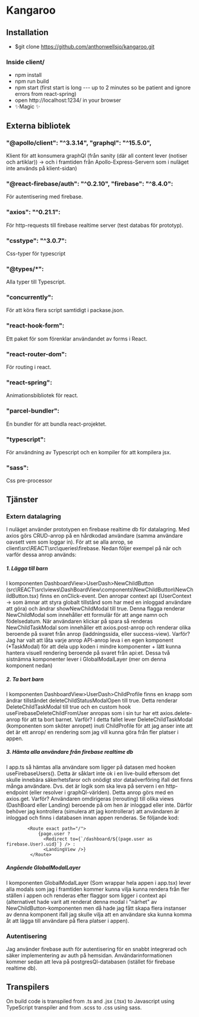 # Kangaroo
## Installation

- $git clone https://github.com/anthonwellsjo/kangaroo.git
### Inside client/
- npm install
- npm run build
- npm start (first start is long --- up to 2 minutes so be patient and ignore errors from react-spring)
- open http://localhost:1234/ in your browser
- ✨Magic ✨

## Externa bibliotek

### "@apollo/client": "^3.3.14", "graphql": "^15.5.0",
Klient för att konsumera graphQl (från sanity (där all content lever (notiser och artiklar)) -> och i framtiden från Apollo-Express-Servern som i nuläget inte används på klient-sidan)
### "@react-firebase/auth": "^0.2.10", "firebase": "^8.4.0":
För autentisering med firebase.
### "axios": "^0.21.1":
För http-requests till firebase realtime server (test databas för prototyp).
### "csstype": "^3.0.7":
Css-typer för typescript
### "@types/*":
Alla typer till Typescript.
### "concurrently":
För att köra flera script samtidigt i packase.json.
### "react-hook-form":
Ett paket för som förenklar användandet av forms i React.
### "react-router-dom":
För routing i react.
### "react-spring": 
Animationsbibliotek för react.
### "parcel-bundler":
En bundler för att bundla react-projektet.
### "typescript":
För användning av Typescript och en kompiler för att kompilera jsx.
### "sass":
Css pre-processor
    
## Tjänster
### Extern datalagring
I nuläget använder prototypen en firebase realtime db för datalagring. Med axios görs CRUD-anrop på en hårdkodad användare (samma användare oavsett vem som loggar in). För att se alla anrop, se client\src\REACT\src\queries\firebase\. Nedan följer exempel på när och varför dessa anrop används:

##### 1. Lägga till barn
I komponenten DashboardView>UserDash>NewChildButton (src\REACT\src\views\DashBoardView\components\NewChildButton\NewChildButton.tsx) finns en onClick-event. Den anropar context api (UserContext -> som ämnar att styra globalt tillstånd som har med en inloggad användare att göra) och ändrar showNewChildModal till true. Denna flagga renderar NewChildModal som innehåller ett formulär för att ange namn och födelsedatum. När användaren klickar på spara så renderas NewChildTaskModal som  innehåller ett axios.post-anrop och renderar olika beroende på svaret från anrop (laddningssida, eller success-view). 
Varför? Jag har valt att låta varje anrop API-anrop leva i en egen komponent (*TaskModal) för att dela upp koden i mindre komponenter + lätt kunna hantera visuell rendering beroende på svaret från api:et.
Dessa två sistnämna komponenter lever i GlobalModalLayer (mer om denna komponent nedan)

##### 2. Ta bort barn
I komponenten DashboardView>UserDash>ChildProfile finns en knapp som ändrar tillståndet deleteChildStatusModalOpen till true. Detta renderar DeleteChildTaskModal till true och en custom hook useFirebaseDeleteChildFromUser anropas som i sin tur har ett axios.delete-anrop för att ta bort barnet. 
Varför? I detta fallet lever DeleteChildTaskModal (komponenten som sköter anropet) inuti ChildProfile för att jag anser inte att det är ett anrop/ en rendering som jag vill kunna göra från fler platser i appen.

##### 3. Hämta alla användare från firebase realtime db
I app.ts så hämtas alla användare som ligger på datasen med hooken useFirebaseUsers().  Detta är såklart inte ok i en live-build eftersom det skulle innebära säkerhetsfaror och onödigt stor dataöverföring ifall det finns många användare. Dvs. det är logik som ska leva på servern i en http-endpoint (eller resolver i graphQl-världen). Detta anrop görs med en axios.get. 
Varför? Användaren omdirigeras (rerouting) till olika views (DashBoard eller Landing) beroende på om hen är inloggad eller inte. Därför behöver jag kontrollera (simulera att jag kontrollerar) att användaren är inloggad och finns i databasen innan appen renderas. Se följande kod:
``` 
        <Route exact path="/">
            {page.user ?
              <Redirect to={`/dashboard/${(page.user as firebase.User).uid}`} /> :
              <LandingView />}
         </Route>
```

##### Angående GlobalModalLayer
I komponenten GlobalModalLayer (Som wrappar hela appen i app.tsx) lever alla modals som jag i framtiden kommer kunna vilja kunna rendera från fler ställen i appen och renderas efter flaggor som ligger i context api (alternativet hade varit att renderat denna modal i "närhet" av NewChildButton-komponenten men då hade jag fått skapa flera instanser av denna komponent ifall jag skulle vilja att en användare ska kunna komma åt att lägga till användare på flera platser i appen).



### Autentisering
Jag använder firebase auth för autentisering för en snabbt integrerad och säker implementering av auth på hemsidan. Användarinformationen kommer sedan att leva på postgresQl-databasen (istället för firebase realtime db).


## Transpilers
On build code is transpiled from .ts and .jsx (.tsx) to Javascript using TypeScript transpiler
and from .scss to .css using sass.
